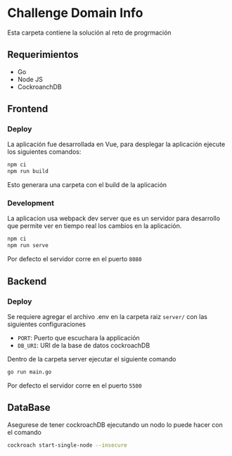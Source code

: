 # Challenge Domain Info
Esta carpeta contiene la solución al reto de progrmación

## Requerimientos
- Go
- Node JS
- CockroanchDB

## Frontend
### Deploy
La aplicación fue desarrollada en Vue, para desplegar la aplicación ejecute los siguientes comandos:
```bash
npm ci 
npm run build
```
Esto generara una carpeta con el build de la aplicación

### Development
La aplicacion usa webpack dev server que es un servidor para desarrollo que permite ver en tiempo real los cambios en la aplicación.

```bash
npm ci
npm run serve
```
Por defecto el servidor corre en el puerto `8080`

## Backend

### Deploy
Se requiere agregar el archivo .env en la carpeta raiz `server/` con las siguientes configuraciones
- `PORT`: Puerto que escuchara la applicación
- `DB_URI`: URI de la base de datos cockroachDB

Dentro de la carpeta server ejecutar el siguiente comando
```bash
go run main.go
```

Por defecto el servidor corre en el puerto `5500`


## DataBase
Asegurese de tener cockroachDB ejecutando un nodo lo puede hacer con el comando 
```bash
cockroach start-single-node --insecure
```


